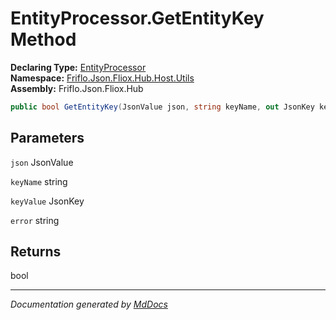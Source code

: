 ﻿<!--  
  <auto-generated>   
    The contents of this file were generated by a tool.  
    Changes to this file may be list if the file is regenerated  
  </auto-generated>   
-->

# EntityProcessor.GetEntityKey Method

**Declaring Type:** [EntityProcessor](../index.md)  
**Namespace:** [Friflo.Json.Fliox.Hub.Host.Utils](../../index.md)  
**Assembly:** Friflo.Json.Fliox.Hub

```csharp
public bool GetEntityKey(JsonValue json, string keyName, out JsonKey keyValue, out string error);
```

## Parameters

`json`  JsonValue

`keyName`  string

`keyValue`  JsonKey

`error`  string

## Returns

bool

___

*Documentation generated by [MdDocs](https://github.com/ap0llo/mddocs)*
